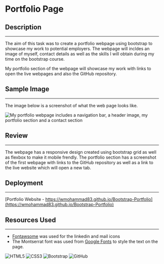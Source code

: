 # Portfolio Page

## Description
***
The aim of this task was to create a portfolio webpage using bootstrap to showcase my work to potential employers. The webpage will incldes an image of myself, contact details as well as the skills I will obtain during my time on the bootstrap course.

My portfolio section of the webpage will showcase my work with links to open the live webpages and also the GitHub repository.

## Sample Image
***
The image below is a screenshot of what the web page looks like. 

![My portfolio webpage includes a navigation bar, a header image, my portfolio section and a contact section](assets/mockup.jpg)

## Review
***
The webpage has a responsive design created using bootstrap grid as well as flexbox to make it mobile frendly. The portfolio section has a screenshot of the first webpage with links to the GitHub repository as well as a link to the live website which will open a new tab.  

## Deployment
***
[Portfolio Website - https://wmohammad83.github.io/Bootstrap-Portfolio](https://wmohammad83.github.io/Bootstrap-Portfolio)

## Resources Used
***
- [Fontawsome](https://fontawesome.com/) was used for the linkedin and mail icons
- The Montserrat font was used from [Google Fonts](https://fonts.google.com/) to style the text on the page.

![HTML5](https://img.shields.io/badge/html5-%23E34F26.svg?style=for-the-badge&logo=html5&logoColor=white)
![CSS3](https://img.shields.io/badge/css3-%231572B6.svg?style=for-the-badge&logo=css3&logoColor=white)
![Bootstrap](https://img.shields.io/badge/bootstrap-%23563D7C.svg?style=for-the-badge&logo=bootstrap&logoColor=white)
![GitHub](https://img.shields.io/badge/github-%23121011.svg?style=for-the-badge&logo=github&logoColor=white)